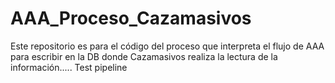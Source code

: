 # AAA_Proceso_Cazamasivos

Este repositorio es para el código del proceso que interpreta el flujo de AAA para escribir en la DB donde Cazamasivos realiza la lectura de la información.....
Test pipeline